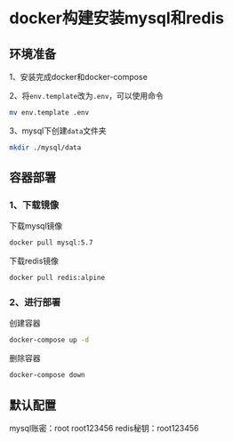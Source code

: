 # docker构建安装mysql和redis

## 环境准备
1、安装完成docker和docker-compose

2、将`env.template`改为`.env`，可以使用命令
```bash
mv env.template .env
```
3、mysql下创建`data`文件夹
```bash
mkdir ./mysql/data
```
## 容器部署
### 1、下载镜像
下载mysql镜像
```bash
docker pull mysql:5.7
```
下载redis镜像
```bash
docker pull redis:alpine
```
### 2、进行部署
创建容器
```bash
docker-compose up -d
```
删除容器
```bash
docker-compose down
```

## 默认配置
mysql账密：root  root123456
redis秘钥：root123456